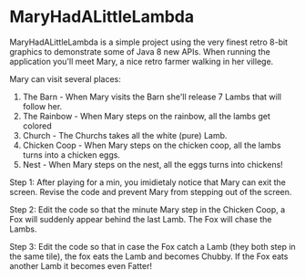 MaryHadALittleLambda
====================

MaryHadALittleLambda is a simple project using the very finest retro 8-bit graphics to demonstrate some of Java 8 new APIs. 
When running the application you'll meet Mary, a nice retro farmer walking in her villege. 

Mary can visit several places: 
1. The Barn - When Mary visits the Barn she'll release 7 Lambs that will follow her. 
2. The Rainbow - When Mary steps on the rainbow, all the lambs get colored 
3. Church - The Churchs takes all the white (pure) Lamb. 
4. Chicken Coop - When Mary steps on the chicken coop, all the lambs turns into a chicken eggs. 
5. Nest - When Mary steps on the nest, all the eggs turns into chickens!



Step 1: 
After playing for a min, you imidietaly notice that Mary can exit the screen. 
Revise the code and prevent Mary from stepping out of the screen. 


Step 2: 
Edit the code so that the minute Mary step in the Chicken Coop, a Fox will suddenly appear behind the last Lamb. 
The Fox will chase the Lambs. 

Step 3: 
Edit the code so that in case the Fox catch a Lamb (they both step in the same tile), the fox eats the Lamb and becomes Chubby. 
If the Fox eats another Lamb it becomes even Fatter!


